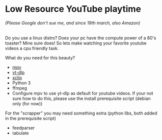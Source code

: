 # Low Resource YouTube playtime
###### (Please Google don't sue me, and since 19th march, also Amazon)

Do you use a linux distro? Does your pc have the compute power of a 80's toaster? Mine sure does! So lets make watching your favorite youtube videos a cpu friendly task.

What do you need for this beauty?
- [mpv](https://mpv.io/)
- [yt-dlp](https://github.com/yt-dlp/yt-dlp)
- [xclip](https://github.com/astrand/xclip)
- Python 3
- ffmpeg
- Configure mpv to use yt-dlp as default for youtube videos. If your not sure how to do this, please use the install prerequisite script (debian only (for now))

For the "scrapper" you may need something extra (python libs, both added in the prerequisite script)

- feedparser
- tabulate